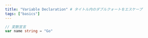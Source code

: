 ```yaml
---
title: "Variable Declaration" # タイトル内のダブルクォートをエスケープ
tags: ["basics"]
---
```


```go
// 変数宣言
var name string = "Go"
```